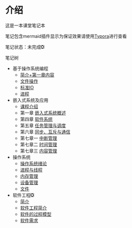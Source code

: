 # 介绍

这是一本课堂笔记本

笔记包含mermaid插件显示为保证效果请使用[Typora](https://typora.io/)进行查看

笔记状态：未完成:negative_squared_cross_mark:

笔记树

- 基于操作系统编程
  - [简介+第一章内容](基于操作系统编程/基于操作系统编程.md)
  - [文件操作](基于操作系统编程/文件操作.md)
  - [标准IO](基于操作系统编程/标准IO.md)
  - [进程](基于操作系统编程/进程.md)
- 嵌入式系统及应用
  - [课程介绍](嵌入式系统及应用/课程介绍.md)
  - 第一章 [嵌入式系统概述](嵌入式系统及应用/嵌入式系统概述.md)
  - 第四章 [软件系统](嵌入式系统及应用/软件系统.md)
  - 第五章 [任务管理与调度](嵌入式系统及应用/任务管理与调度.md)
  - 第六章 [同步、互斥与通信](嵌入式系统及应用/同步、互斥与通信.md)
  - 第七章一 [中断管理](嵌入式系统及应用/中断管理.md)
  - 第七章二 [时间管理](嵌入式系统及应用/时间管理.md)
  - 第七章三 [内容管理](嵌入式系统及应用/内存管理.md)
- 操作系统
  - [操作系统绪论](操作系统/操作系统.md)
  - [进程与线程](操作系统/进程与线程.md)
  - [内存管理](操作系统/内存管理.md)
  - [设备管理](操作系统/设备管理.md)
  - [文件](操作系统/文件.md)
- 软件工程:negative_squared_cross_mark:
  - [简介](软件工程/简介.md)
  - [软件工程简介](软件工程/1软件工程简介.md)
  - [软件的过程模型](软件工程/2软件的过程模型.md)
  - [软件需求](软件工程/3需求分析.md)
